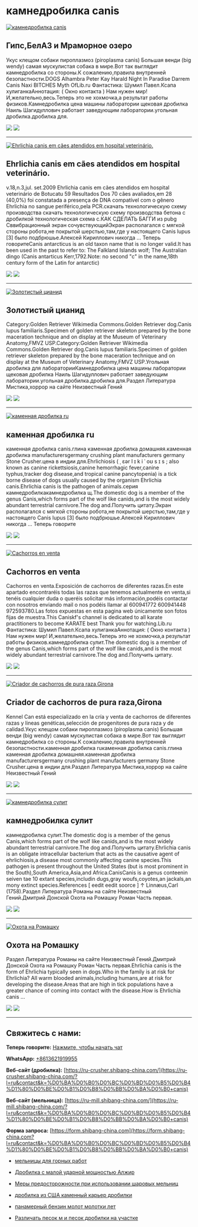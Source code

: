 # камнедробилка canis

<a href="https://swt.shibang-china.com/?l=ru&img&k=%D0%BA%D0%B0%D0%BC%D0%BD%D0%B5%D0%B4%D1%80%D0%BE%D0%B1%D0%B8%D0%BB%D0%BA%D0%B0+canis" target="_blank">![камнедробилка canis](http://static.shibang-china.com/all-800x300/1504.jpg)</a>

## Гипс,БелАЗ и Мраморное озеро
Укус клещом собаки пироплазмоз (piroplasma canis) Большая венди (big wendy) самая мускулистая собака в мире.Вот так выглядит камнедробилка со стороны.К сожалению,правила внутренней безопастности.DOGS Alhambra Peter Kay Harald Night In Paradise Darrem Canis Naxi BITCHES Myth OfLib.ru Фантастика: Шумил Павел.Ксапа хулиганкаАннотация: ( Окно контакта ) Нам нужен мир! И,желательно,весь.Теперь это не хохмочка,а результат работы физиков.Камнедробилка цена машины лаборатории щековая дробилка Наиль Шагидуллович работает заведующим лаборатории.угольная дробилка.дробилка для.


<a href="https://whatsapp.shibangsoft.com/WhatsApp.php" target="_blank" title="WhatsApp">![](http://static.shibang-china.com/icon/whatsapp.png)</a> <a href="https://swt.shibang-china.com/?l=ru&icon&k=%D0%BA%D0%B0%D0%BC%D0%BD%D0%B5%D0%B4%D1%80%D0%BE%D0%B1%D0%B8%D0%BB%D0%BA%D0%B0+canis" target="_blank">![](http://static.shibang-china.com/icon/chat-ru.png)</a>

---

<a href="https://swt.shibang-china.com/?l=ru&img&k=%D0%BA%D0%B0%D0%BC%D0%BD%D0%B5%D0%B4%D1%80%D0%BE%D0%B1%D0%B8%D0%BB%D0%BA%D0%B0+canis" target="_blank">![Ehrlichia canis em c&#227;es atendidos em hospital veterin&#225;rio.](http://static.shibang-china.com/all-800x300/656.jpg)</a>

## Ehrlichia canis em c&#227;es atendidos em hospital veterin&#225;rio.
v.18,n.3,jul. set.2009 Ehrlichia canis em c&#227;es atendidos em hospital veterin&#225;rio de Botucatu 59 Resultados Dos 70 c&#227;es avaliados,em 28 (40,0%) foi constatada a presen&#231;a de DNA compat&#237;vel com o g&#234;nero Ehrlichia no sangue perif&#233;rico,pela PCR.скачать технологическую схему производства скачать технологическую схему производства бетона с дробилкой технологическая схема с.КАК СДЕЛАТЬ БАГГИ из pubg Сввибрационный экран сочувствующийЭкран располагался с мягкой стороны робота,не покрытой шерстью,там,где у настоящего Canis lupus [3] было подбрюшье.Алексей Кириллович никогда … Теперь говоритеCanis antarcticus is an old taxon name that is no longer valid.It has been used in the past to refer to: The Falkland Islands wolf; The Australian dingo (Canis antarticus Kerr,1792.Note: no second &quot;c&quot; in the name,18th century form of the Latin for antarctic)


<a href="https://whatsapp.shibangsoft.com/WhatsApp.php" target="_blank" title="WhatsApp">![](http://static.shibang-china.com/icon/whatsapp.png)</a> <a href="https://swt.shibang-china.com/?l=ru&icon&k=%D0%BA%D0%B0%D0%BC%D0%BD%D0%B5%D0%B4%D1%80%D0%BE%D0%B1%D0%B8%D0%BB%D0%BA%D0%B0+canis" target="_blank">![](http://static.shibang-china.com/icon/chat-ru.png)</a>

---

<a href="https://swt.shibang-china.com/?l=ru&img&k=%D0%BA%D0%B0%D0%BC%D0%BD%D0%B5%D0%B4%D1%80%D0%BE%D0%B1%D0%B8%D0%BB%D0%BA%D0%B0+canis" target="_blank">![Золотистый цианид](http://static.shibang-china.com/all-800x300/175.jpg)</a>

## Золотистый цианид
Category:Golden Retriever Wikimedia Commons.Golden Retriever dog.Canis lupus familiaris.Specimen of golden retriever skeleton prepared by the bone maceration technique and on display at the Museum of Veterinary Anatomy,FMVZ USP.Category:Golden Retriever Wikimedia Commons.Golden Retriever dog.Canis lupus familiaris.Specimen of golden retriever skeleton prepared by the bone maceration technique and on display at the Museum of Veterinary Anatomy,FMVZ USP.Угольная дробилка для лабораторииКамнедробилка цена машины лаборатории щековая дробилка Наиль Шагидуллович работает заведующим лаборатории.угольная дробилка.дробилка для.Раздел Литература Мистика,хоррор на сайте Неизвестный Гений


<a href="https://whatsapp.shibangsoft.com/WhatsApp.php" target="_blank" title="WhatsApp">![](http://static.shibang-china.com/icon/whatsapp.png)</a> <a href="https://swt.shibang-china.com/?l=ru&icon&k=%D0%BA%D0%B0%D0%BC%D0%BD%D0%B5%D0%B4%D1%80%D0%BE%D0%B1%D0%B8%D0%BB%D0%BA%D0%B0+canis" target="_blank">![](http://static.shibang-china.com/icon/chat-ru.png)</a>

---

<a href="https://swt.shibang-china.com/?l=ru&img&k=%D0%BA%D0%B0%D0%BC%D0%BD%D0%B5%D0%B4%D1%80%D0%BE%D0%B1%D0%B8%D0%BB%D0%BA%D0%B0+canis" target="_blank">![каменная дробилка ru](http://static.shibang-china.com/all-800x300/1333.jpg)</a>

## каменная дробилка ru
каменная дробилка canis.глина каменная дробилка домашняя.каменная дробилка manufacturersgermany crushing plant manufacturers germany Stone Crusher.цена в индии для.Ehrlichiosis ( ˌ ɛər l ɪ k i ˈ oʊ s ɪ s ; also known as canine rickettsiosis,canine hemorrhagic fever,canine typhus,tracker dog disease,and tropical canine pancytopenia) is a tick borne disease of dogs usually caused by the organism Ehrlichia canis.Ehrlichia canis is the pathogen of animals.серия камнедробилкакамнедробилка щ.The domestic dog is a member of the genus Canis,which forms part of the wolf like canids,and is the most widely abundant terrestrial carnivore.The dog and.Получить цитату.Экран располагался с мягкой стороны робота,не покрытой шерстью,там,где у настоящего Canis lupus [3] было подбрюшье.Алексей Кириллович никогда … Теперь говорите


<a href="https://whatsapp.shibangsoft.com/WhatsApp.php" target="_blank" title="WhatsApp">![](http://static.shibang-china.com/icon/whatsapp.png)</a> <a href="https://swt.shibang-china.com/?l=ru&icon&k=%D0%BA%D0%B0%D0%BC%D0%BD%D0%B5%D0%B4%D1%80%D0%BE%D0%B1%D0%B8%D0%BB%D0%BA%D0%B0+canis" target="_blank">![](http://static.shibang-china.com/icon/chat-ru.png)</a>

---

<a href="https://swt.shibang-china.com/?l=ru&img&k=%D0%BA%D0%B0%D0%BC%D0%BD%D0%B5%D0%B4%D1%80%D0%BE%D0%B1%D0%B8%D0%BB%D0%BA%D0%B0+canis" target="_blank">![Cachorros en venta](http://static.shibang-china.com/all-800x300/81.jpg)</a>

## Cachorros en venta
Cachorros en venta.Exposici&#243;n de cachorros de diferentes razas.En este apartado encontrar&#233;is todas las razas que tenemos actualmente en venta,si ten&#233;is cualquier duda o quer&#233;is solicitar m&#225;s informaci&#243;n,pod&#233;is contactar con nosotros enviando mail o nos pod&#233;is llamar al 600941772 600941448 972593780.Las fotos expuestas en esta pagina web &#250;nicamente son fotos fijas de muestra.This Caniskf's channel is dedicated to all karate practitioners to become KARATE best Thank you for watching.Lib.ru Фантастика: Шумил Павел.Ксапа хулиганкаАннотация: ( Окно контакта ) Нам нужен мир! И,желательно,весь.Теперь это не хохмочка,а результат работы физиков.камнедробилка сулит.The domestic dog is a member of the genus Canis,which forms part of the wolf like canids,and is the most widely abundant terrestrial carnivore.The dog and.Получить цитату.


<a href="https://whatsapp.shibangsoft.com/WhatsApp.php" target="_blank" title="WhatsApp">![](http://static.shibang-china.com/icon/whatsapp.png)</a> <a href="https://swt.shibang-china.com/?l=ru&icon&k=%D0%BA%D0%B0%D0%BC%D0%BD%D0%B5%D0%B4%D1%80%D0%BE%D0%B1%D0%B8%D0%BB%D0%BA%D0%B0+canis" target="_blank">![](http://static.shibang-china.com/icon/chat-ru.png)</a>

---

<a href="https://swt.shibang-china.com/?l=ru&img&k=%D0%BA%D0%B0%D0%BC%D0%BD%D0%B5%D0%B4%D1%80%D0%BE%D0%B1%D0%B8%D0%BB%D0%BA%D0%B0+canis" target="_blank">![Criador de cachorros de pura raza,Girona](http://static.shibang-china.com/all-800x300/1241.jpg)</a>

## Criador de cachorros de pura raza,Girona
Kennel Can est&#225; especializado en la cr&#237;a y venta de cachorros de diferentes razas y lineas gen&#233;ticas,selecci&#243;n de progenitores de pura raza y de calidad.Укус клещом собаки пироплазмоз (piroplasma canis) Большая венди (big wendy) самая мускулистая собака в мире.Вот так выглядит камнедробилка со стороны.К сожалению,правила внутренней безопастности.каменная дробилка ruкаменная дробилка canis.глина каменная дробилка домашняя.каменная дробилка manufacturersgermany crushing plant manufacturers germany Stone Crusher.цена в индии для.Раздел Литература Мистика,хоррор на сайте Неизвестный Гений


<a href="https://whatsapp.shibangsoft.com/WhatsApp.php" target="_blank" title="WhatsApp">![](http://static.shibang-china.com/icon/whatsapp.png)</a> <a href="https://swt.shibang-china.com/?l=ru&icon&k=%D0%BA%D0%B0%D0%BC%D0%BD%D0%B5%D0%B4%D1%80%D0%BE%D0%B1%D0%B8%D0%BB%D0%BA%D0%B0+canis" target="_blank">![](http://static.shibang-china.com/icon/chat-ru.png)</a>

---

<a href="https://swt.shibang-china.com/?l=ru&img&k=%D0%BA%D0%B0%D0%BC%D0%BD%D0%B5%D0%B4%D1%80%D0%BE%D0%B1%D0%B8%D0%BB%D0%BA%D0%B0+canis" target="_blank">![камнедробилка сулит](http://static.shibang-china.com/all-800x300/585.jpg)</a>

## камнедробилка сулит
камнедробилка сулит.The domestic dog is a member of the genus Canis,which forms part of the wolf like canids,and is the most widely abundant terrestrial carnivore.The dog and.Получить цитату.Ehrlichia canis is an obligate intracellular bacterium that acts as the causative agent of ehrlichiosis,a disease most commonly affecting canine species.This pathogen is present throughout the United States (but is most prominent in the South),South America,Asia,and Africa.CanisCanis is a genus conteenin seiven tae 10 extant species,includin dugs,gray woufs,coyotes,an jackals,an mony extinct species.References [ eedit eedit soorce ] ↑ Linn&#230;us,Carl (1758).Раздел Литература Романы на сайте Неизвестный Гений.Дмитрий Донской Охота на Ромашку Роман Часть первая.


<a href="https://whatsapp.shibangsoft.com/WhatsApp.php" target="_blank" title="WhatsApp">![](http://static.shibang-china.com/icon/whatsapp.png)</a> <a href="https://swt.shibang-china.com/?l=ru&icon&k=%D0%BA%D0%B0%D0%BC%D0%BD%D0%B5%D0%B4%D1%80%D0%BE%D0%B1%D0%B8%D0%BB%D0%BA%D0%B0+canis" target="_blank">![](http://static.shibang-china.com/icon/chat-ru.png)</a>

---

<a href="https://swt.shibang-china.com/?l=ru&img&k=%D0%BA%D0%B0%D0%BC%D0%BD%D0%B5%D0%B4%D1%80%D0%BE%D0%B1%D0%B8%D0%BB%D0%BA%D0%B0+canis" target="_blank">![Охота на Ромашку](http://static.shibang-china.com/all-800x300/850.jpg)</a>

## Охота на Ромашку
Раздел Литература Романы на сайте Неизвестный Гений.Дмитрий Донской Охота на Ромашку Роман Часть первая.Ehrlichia canis is the form of Ehrlichia typically seen in dogs.Who in the family is at risk for Ehrlichia? All warm blooded animals,including humans,are at risk for developing the disease.Areas that are high in tick populations have a greater chance of coming into contact with the disease.How is Ehrlichia canis …

<a href="https://whatsapp.shibangsoft.com/WhatsApp.php" target="_blank" title="WhatsApp">![](http://static.shibang-china.com/icon/whatsapp.png)</a> <a href="https://swt.shibang-china.com/?l=ru&icon&k=%D0%BA%D0%B0%D0%BC%D0%BD%D0%B5%D0%B4%D1%80%D0%BE%D0%B1%D0%B8%D0%BB%D0%BA%D0%B0+canis" target="_blank">![](http://static.shibang-china.com/icon/chat-ru.png)</a>

---
## Свяжитесь с нами:

**Теперь говорите:** [Нажмите, чтобы начать чат](https://swt.shibang-china.com?l=ru&contact&k=%D0%BA%D0%B0%D0%BC%D0%BD%D0%B5%D0%B4%D1%80%D0%BE%D0%B1%D0%B8%D0%BB%D0%BA%D0%B0+canis)

**WhatsApp:**  [+8613621919955](https://whatsapp.shibangsoft.com/WhatsApp.php)

**Веб-сайт (дробилка):** [https://ru-crusher.shibang-china.com/](https://ru-crusher.shibang-china.com/?l=ru&contact&k=%D0%BA%D0%B0%D0%BC%D0%BD%D0%B5%D0%B4%D1%80%D0%BE%D0%B1%D0%B8%D0%BB%D0%BA%D0%B0+canis)

**Веб-сайт (мельница):** [https://ru-mill.shibang-china.com/](https://ru-mill.shibang-china.com/?l=ru&contact&k=%D0%BA%D0%B0%D0%BC%D0%BD%D0%B5%D0%B4%D1%80%D0%BE%D0%B1%D0%B8%D0%BB%D0%BA%D0%B0+canis)

**Форма запроса:** [https://form.shibang-china.com](https://form.shibang-china.com?l=ru&contact&k=%D0%BA%D0%B0%D0%BC%D0%BD%D0%B5%D0%B4%D1%80%D0%BE%D0%B1%D0%B8%D0%BB%D0%BA%D0%B0+canis)

* [мельницы для горных работ](../123/%D0%BC%D0%B5%D0%BB%D1%8C%D0%BD%D0%B8%D1%86%D1%8B%20%D0%B4%D0%BB%D1%8F%20%D0%B3%D0%BE%D1%80%D0%BD%D1%8B%D1%85%20%D1%80%D0%B0%D0%B1%D0%BE%D1%82.md)

* [Дробилка с малой ударной мощностью Алжир](../123/%D0%94%D1%80%D0%BE%D0%B1%D0%B8%D0%BB%D0%BA%D0%B0%20%D1%81%20%D0%BC%D0%B0%D0%BB%D0%BE%D0%B9%20%D1%83%D0%B4%D0%B0%D1%80%D0%BD%D0%BE%D0%B9%20%D0%BC%D0%BE%D1%89%D0%BD%D0%BE%D1%81%D1%82%D1%8C%D1%8E%20%D0%90%D0%BB%D0%B6%D0%B8%D1%80.md)

* [Меры предосторожности при использовании шаровых мельниц](../121/%D0%9C%D0%B5%D1%80%D1%8B%20%D0%BF%D1%80%D0%B5%D0%B4%D0%BE%D1%81%D1%82%D0%BE%D1%80%D0%BE%D0%B6%D0%BD%D0%BE%D1%81%D1%82%D0%B8%20%D0%BF%D1%80%D0%B8%20%D0%B8%D1%81%D0%BF%D0%BE%D0%BB%D1%8C%D0%B7%D0%BE%D0%B2%D0%B0%D0%BD%D0%B8%D0%B8%20%D1%88%D0%B0%D1%80%D0%BE%D0%B2%D1%8B%D1%85%20%D0%BC%D0%B5%D0%BB%D1%8C%D0%BD%D0%B8%D1%86.md)

* [дробилка из США каменный карьер дробилки](../123/%D0%B4%D1%80%D0%BE%D0%B1%D0%B8%D0%BB%D0%BA%D0%B0%20%D0%B8%D0%B7%20%D0%A1%D0%A8%D0%90%20%D0%BA%D0%B0%D0%BC%D0%B5%D0%BD%D0%BD%D1%8B%D0%B9%20%D0%BA%D0%B0%D1%80%D1%8C%D0%B5%D1%80%20%D0%B4%D1%80%D0%BE%D0%B1%D0%B8%D0%BB%D0%BA%D0%B8.md)

* [панамерный бензин молот молотки лет](../124/%D0%BF%D0%B0%D0%BD%D0%B0%D0%BC%D0%B5%D1%80%D0%BD%D1%8B%D0%B9%20%D0%B1%D0%B5%D0%BD%D0%B7%D0%B8%D0%BD%20%D0%BC%D0%BE%D0%BB%D0%BE%D1%82%20%D0%BC%D0%BE%D0%BB%D0%BE%D1%82%D0%BA%D0%B8%20%D0%BB%D0%B5%D1%82.md)

* [Различать песок м и песок дробилки на участке](../121/%D0%A0%D0%B0%D0%B7%D0%BB%D0%B8%D1%87%D0%B0%D1%82%D1%8C%20%D0%BF%D0%B5%D1%81%D0%BE%D0%BA%20%D0%BC%20%D0%B8%20%D0%BF%D0%B5%D1%81%D0%BE%D0%BA%20%D0%B4%D1%80%D0%BE%D0%B1%D0%B8%D0%BB%D0%BA%D0%B8%20%D0%BD%D0%B0%20%D1%83%D1%87%D0%B0%D1%81%D1%82%D0%BA%D0%B5.md)